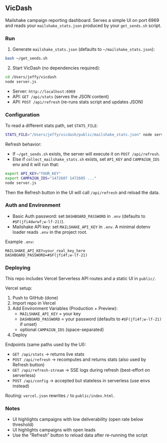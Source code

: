 ## VicDash

Mailshake campaign reporting dashboard. Serves a simple UI on port 6969 and reads your `mailshake_stats.json` produced by your `get_sends.sh` script.

### Run

1) Generate `mailshake_stats.json` (defaults to `~/mailshake_stats.json`):

```bash
bash ~/get_sends.sh
```

2) Start VicDash (no dependencies required):

```bash
cd /Users/jeffy/vicdash
node server.js
```

- Server: `http://localhost:6969`
- API: `GET /api/stats` (serves the JSON content)
 - API: `POST /api/refresh` (re-runs stats script and updates JSON)

### Configuration

To read a different stats path, set `STATS_FILE`:

```bash
STATS_FILE="/Users/jeffy/vicdash/public/mailshake_stats.json" node server.js
```

Refresh behavior:
- If `~/get_sends.sh` exists, the server will execute it on `POST /api/refresh`.
- Else if `collect_mailshake_stats.sh` exists, set `API_KEY` and `CAMPAIGN_IDS` env and it will run that:

```bash
export API_KEY="YOUR_KEY"
export CAMPAIGN_IDS="1472607 1472605 ..."
node server.js
```

Then the Refresh button in the UI will call `/api/refresh` and reload the data.

### Auth and Environment

- Basic Auth password: set `DASHBOARD_PASSWORD` in `.env` (defaults to `#$F(jfi4dwrwf;w-lf-21)`).
- Mailshake API key: set `MAILSHAKE_API_KEY` in `.env`. A minimal dotenv loader reads `.env` in the project root.

Example `.env`:

```
MAILSHAKE_API_KEY=your_real_key_here
DASHBOARD_PASSWORD=#$F(jfi4f;w-lf-21)
```

### Deploying

This repo includes Vercel Serverless API routes and a static UI in `public/`.

Vercel setup:
1) Push to GitHub (done)
2) Import repo in Vercel
3) Add Environment Variables (Production + Preview):
   - `MAILSHAKE_API_KEY` = your key
   - `DASHBOARD_PASSWORD` = your password (defaults to `#$F(jfi4f;w-lf-21)` if unset)
   - optional `CAMPAIGN_IDS` (space-separated)
4) Deploy

Endpoints (same paths used by the UI):
- `GET /api/stats` → returns live stats
- `POST /api/refresh` → recomputes and returns stats (also used by Refresh button)
- `GET /api/refresh-stream` → SSE logs during refresh (best-effort on serverless)
- `POST /api/config` → accepted but stateless in serverless (use envs instead)

Routing: `vercel.json` rewrites `/` to `public/index.html`.

### Notes

- UI highlights campaigns with low deliverability (open rate below threshold)
- UI highlights campaigns with open leads
- Use the “Refresh” button to reload data after re-running the script


